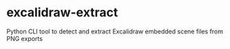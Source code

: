 # excalidraw-extract
Python CLI tool to detect and extract Excalidraw embedded scene files from PNG exports
